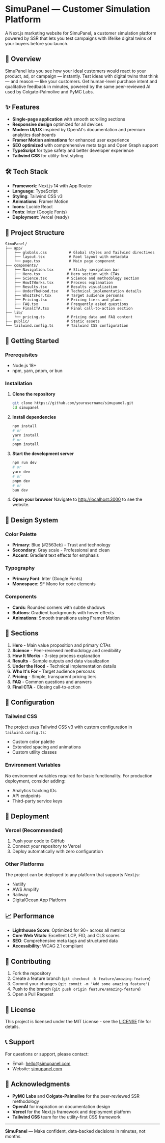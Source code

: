 # SimuPanel — Customer Simulation Platform

A Next.js marketing website for SimuPanel, a customer simulation platform powered by SSR that lets you test campaigns with lifelike digital twins of your buyers before you launch.

## 🚀 Overview

SimuPanel lets you see how your ideal customers would react to your product, ad, or campaign — instantly. Test ideas with digital twins that think — and reason — like your customers. Get human-level purchase intent and qualitative feedback in minutes, powered by the same peer-reviewed AI used by Colgate-Palmolive and PyMC Labs.

## ✨ Features

- **Single-page application** with smooth scrolling sections
- **Responsive design** optimized for all devices
- **Modern UI/UX** inspired by OpenAI's documentation and premium analytics dashboards
- **Framer Motion animations** for enhanced user experience
- **SEO optimized** with comprehensive meta tags and Open Graph support
- **TypeScript** for type safety and better developer experience
- **Tailwind CSS** for utility-first styling

## 🛠️ Tech Stack

- **Framework**: Next.js 14 with App Router
- **Language**: TypeScript
- **Styling**: Tailwind CSS v3
- **Animations**: Framer Motion
- **Icons**: Lucide React
- **Fonts**: Inter (Google Fonts)
- **Deployment**: Vercel (ready)

## 📁 Project Structure

```
SimuPanel/
├── app/
│   ├── globals.css          # Global styles and Tailwind directives
│   ├── layout.tsx           # Root layout with metadata
│   └── page.tsx             # Main page component
├── components/
│   ├── Navigation.tsx       # Sticky navigation bar
│   ├── Hero.tsx            # Hero section with CTAs
│   ├── Science.tsx         # Science and methodology section
│   ├── HowItWorks.tsx      # Process explanation
│   ├── Results.tsx         # Results visualization
│   ├── UnderTheHood.tsx    # Technical implementation details
│   ├── WhoItsFor.tsx       # Target audience personas
│   ├── Pricing.tsx         # Pricing tiers and plans
│   ├── FAQ.tsx             # Frequently asked questions
│   └── FinalCTA.tsx        # Final call-to-action section
├── lib/
│   └── pricing.ts          # Pricing data and FAQ content
├── public/                 # Static assets
└── tailwind.config.ts      # Tailwind CSS configuration
```

## 🚀 Getting Started

### Prerequisites

- Node.js 18+ 
- npm, yarn, pnpm, or bun

### Installation

1. **Clone the repository**
   ```bash
   git clone https://github.com/yourusername/simupanel.git
   cd simupanel
   ```

2. **Install dependencies**
   ```bash
   npm install
   # or
   yarn install
   # or
   pnpm install
   ```

3. **Start the development server**
   ```bash
   npm run dev
   # or
   yarn dev
   # or
   pnpm dev
   # or
   bun dev
   ```

4. **Open your browser**
   Navigate to [http://localhost:3000](http://localhost:3000) to see the website.

## 🎨 Design System

### Color Palette
- **Primary**: Blue (#2563eb) - Trust and technology
- **Secondary**: Gray scale - Professional and clean
- **Accent**: Gradient text effects for emphasis

### Typography
- **Primary Font**: Inter (Google Fonts)
- **Monospace**: SF Mono for code elements

### Components
- **Cards**: Rounded corners with subtle shadows
- **Buttons**: Gradient backgrounds with hover effects
- **Animations**: Smooth transitions using Framer Motion

## 📱 Sections

1. **Hero** - Main value proposition and primary CTAs
2. **Science** - Peer-reviewed methodology and credibility
3. **How It Works** - 3-step process explanation
4. **Results** - Sample outputs and data visualization
5. **Under the Hood** - Technical implementation details
6. **Who It's For** - Target audience personas
7. **Pricing** - Simple, transparent pricing tiers
8. **FAQ** - Common questions and answers
9. **Final CTA** - Closing call-to-action

## 🔧 Configuration

### Tailwind CSS
The project uses Tailwind CSS v3 with custom configuration in `tailwind.config.ts`:
- Custom color palette
- Extended spacing and animations
- Custom utility classes

### Environment Variables
No environment variables required for basic functionality. For production deployment, consider adding:
- Analytics tracking IDs
- API endpoints
- Third-party service keys

## 🚀 Deployment

### Vercel (Recommended)
1. Push your code to GitHub
2. Connect your repository to Vercel
3. Deploy automatically with zero configuration

### Other Platforms
The project can be deployed to any platform that supports Next.js:
- Netlify
- AWS Amplify
- Railway
- DigitalOcean App Platform

## 📈 Performance

- **Lighthouse Score**: Optimized for 90+ across all metrics
- **Core Web Vitals**: Excellent LCP, FID, and CLS scores
- **SEO**: Comprehensive meta tags and structured data
- **Accessibility**: WCAG 2.1 compliant

## 🤝 Contributing

1. Fork the repository
2. Create a feature branch (`git checkout -b feature/amazing-feature`)
3. Commit your changes (`git commit -m 'Add some amazing feature'`)
4. Push to the branch (`git push origin feature/amazing-feature`)
5. Open a Pull Request

## 📄 License

This project is licensed under the MIT License - see the [LICENSE](LICENSE) file for details.

## 📞 Support

For questions or support, please contact:
- Email: hello@simupanel.com
- Website: [simupanel.com](https://simupanel.com)

## 🙏 Acknowledgments

- **PyMC Labs** and **Colgate-Palmolive** for the peer-reviewed SSR methodology
- **OpenAI** for inspiration on documentation design
- **Vercel** for the Next.js framework and deployment platform
- **Tailwind CSS** team for the utility-first CSS framework

---

**SimuPanel** — Make confident, data-backed decisions in minutes, not months.